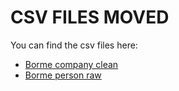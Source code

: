# CSV FILES MOVED 
You can find the csv files here:
* [Borme company clean](https://bormecsv.s3.eu-west-3.amazonaws.com/raw/borme_company.zip)
* [Borme person raw](https://bormecsv.s3.eu-west-3.amazonaws.com/raw/borme_person.zip)
